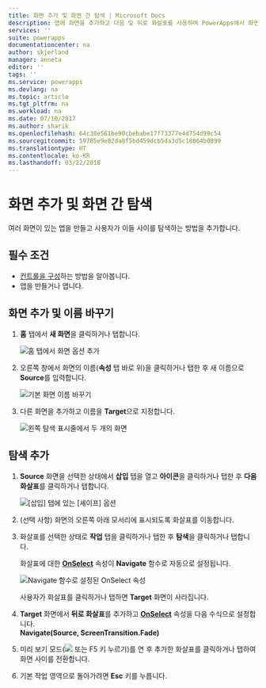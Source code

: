 ```yaml
---
title: 화면 추가 및 화면 간 탐색 | Microsoft Docs
description: 앱에 화면을 추가하고 다음 및 뒤로 화살표를 사용하여 PowerApps에서 화면 사이를 탐색
services: ''
suite: powerapps
documentationcenter: na
author: skjerland
manager: anneta
editor: ''
tags: ''
ms.service: powerapps
ms.devlang: na
ms.topic: article
ms.tgt_pltfrm: na
ms.workload: na
ms.date: 07/10/2017
ms.author: sharik
ms.openlocfilehash: 64c38e561be90cbebabe17f73377e4d754d99c54
ms.sourcegitcommit: 59785e9e82da8f5bd459dcb5da3d5c18064b0899
ms.translationtype: HT
ms.contentlocale: ko-KR
ms.lasthandoff: 03/22/2018
---
```

# <a name="add-a-screen-and-navigate-between-screens"></a>화면 추가 및 화면 간 탐색
여러 화면이 있는 앱을 만들고 사용자가 이들 사이를 탐색하는 방법을 추가합니다.

## <a name="prerequisites"></a>필수 조건
* [컨트롤을 구성](add-configure-controls.md)하는 방법을 알아봅니다.
* 앱을 만들거나 엽니다.

## <a name="add-and-rename-a-screen"></a>화면 추가 및 이름 바꾸기
1. **홈** 탭에서 **새 화면**을 클릭하거나 탭합니다.

    ![홈 탭에서 화면 옵션 추가](./media/add-screen-context-variables/add-screen.png)

2. 오른쪽 창에서 화면의 이름(**속성** 탭 바로 위)을 클릭하거나 탭한 후 새 이름으로 **Source**를 입력합니다.

    ![기본 화면 이름 바꾸기](./media/add-screen-context-variables/name-source-screen.png)

3. 다른 화면을 추가하고 이름을 **Target**으로 지정합니다.

    ![왼쪽 탐색 표시줄에서 두 개의 화면](./media/add-screen-context-variables/two-screens-in-nav.png)

## <a name="add-navigation"></a>탐색 추가
1. **Source** 화면을 선택한 상태에서 **삽입** 탭을 열고 **아이콘**을 클릭하거나 탭한 후 **다음 화살표**를 클릭하거나 탭합니다.  

    ![[삽입] 탭에 있는 [셰이프] 옵션](./media/add-screen-context-variables/add-next-arrow.png)

2. (선택 사항) 화면의 오른쪽 아래 모서리에 표시되도록 화살표를 이동합니다.

3. 화살표를 선택한 상태로 **작업** 탭을 클릭하거나 탭한 후 **탐색**을 클릭하거나 탭합니다.

    화살표에 대한 **[OnSelect](controls/properties-core.md)** 속성이 **Navigate** 함수로 자동으로 설정됩니다.  

    ![Navigate 함수로 설정된 OnSelect 속성](./media/add-screen-context-variables/onselect-default.png)

    사용자가 화살표를 클릭하거나 탭하면 **Target** 화면이 사라집니다.

4. **Target** 화면에서 **뒤로 화살표**를 추가하고 **[OnSelect](controls/properties-core.md)** 속성을 다음 수식으로 설정합니다.
   <br>**Navigate(Source, ScreenTransition.Fade)**

5. 미리 보기 모드(![](./media/add-screen-context-variables/preview.png) 또는 F5 키 누르기)를 연 후 추가한 화살표를 클릭하거나 탭하여 화면 사이를 전환합니다.

6. 기본 작업 영역으로 돌아가려면 **Esc** 키를 누릅니다.
